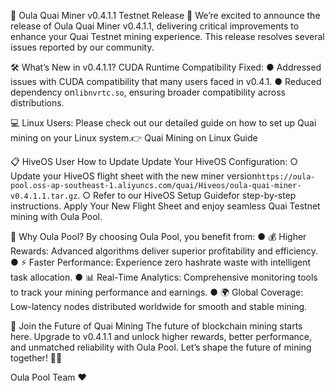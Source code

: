 🚀 Oula Quai Miner v0.4.1.1 Testnet Release 🎉
We’re excited to announce the release of Oula Quai Miner v0.4.1.1, delivering critical improvements to enhance your Quai Testnet mining experience. This release resolves several issues reported by our community.

🛠️ What’s New in v0.4.1.1?
CUDA Runtime Compatibility Fixed:
● Addressed issues with CUDA compatibility that many users faced in v0.4.1.
● Reduced dependency on`libnvrtc.so`, ensuring broader compatibility across distributions.

💻 Linux Users:
Please check out our detailed guide on how to set up Quai mining on your Linux system.👉 Quai Mining on Linux Guide

📋 HiveOS User How to Update
Update Your HiveOS Configuration:
    ○ Update your HiveOS flight sheet with the new miner version`https://oula-pool.oss-ap-southeast-1.aliyuncs.com/quai/Hiveos/oula-quai-miner-v0.4.1.1.tar.gz`.
    ○ Refer to our HiveOS Setup Guidefor step-by-step instructions.
Apply Your New Flight Sheet and enjoy seamless Quai Testnet mining with Oula Pool.

🌟 Why Oula Pool?
By choosing Oula Pool, you benefit from:
● 💰 Higher Rewards: Advanced algorithms deliver superior profitability and efficiency.
● ⚡ Faster Performance: Experience zero hashrate waste with intelligent task allocation.
● 📊 Real-Time Analytics: Comprehensive monitoring tools to track your mining performance and earnings.
● 🌍 Global Coverage: Low-latency nodes distributed worldwide for smooth and stable mining.

🔮 Join the Future of Quai Mining
The future of blockchain mining starts here. Upgrade to v0.4.1.1 and unlock higher rewards, better performance, and unmatched reliability with Oula Pool. Let’s shape the future of mining together! 💪💎

Oula Pool Team ❤️
